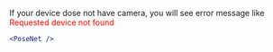 If your device dose not have camera, you will see error message like  
<font color="red">Requested device not found</font>

```jsx
<PoseNet />
```
